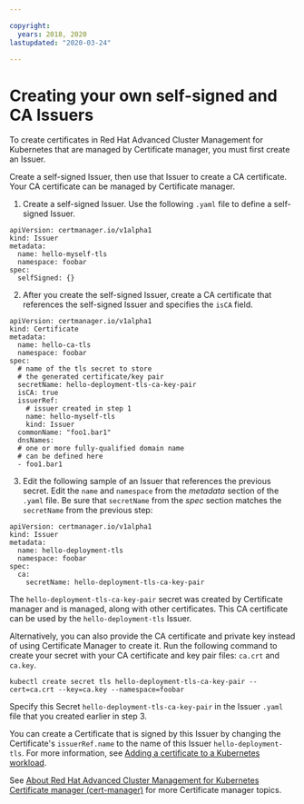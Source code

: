 ```yaml
---

copyright:
  years: 2018, 2020
lastupdated: "2020-03-24"

---
```


# Creating your own self-signed and CA Issuers

To create certificates in Red Hat Advanced Cluster Management for Kubernetes that are managed by Certificate manager, you must first create an Issuer.

Create a self-signed Issuer, then use that Issuer to create a CA certificate. Your CA certificate can be managed by Certificate manager.

1. Create a self-signed Issuer. Use the following `.yaml` file to define a self-signed Issuer.

  ```
  apiVersion: certmanager.io/v1alpha1
  kind: Issuer
  metadata:
    name: hello-myself-tls
    namespace: foobar
  spec:
    selfSigned: {}
  ```

2. After you create the self-signed Issuer, create a CA certificate that references the self-signed Issuer and specifies the `isCA` field.

  ```
  apiVersion: certmanager.io/v1alpha1
  kind: Certificate
  metadata:
    name: hello-ca-tls
    namespace: foobar
  spec:
    # name of the tls secret to store
    # the generated certificate/key pair
    secretName: hello-deployment-tls-ca-key-pair
    isCA: true
    issuerRef:
      # issuer created in step 1
      name: hello-myself-tls
      kind: Issuer
    commonName: "foo1.bar1"
    dnsNames:
    # one or more fully-qualified domain name
    # can be defined here
    - foo1.bar1
  ```

3. Edit the following sample of an Issuer that references the previous secret. Edit the `name` and `namespace` from the _metadata_ section of the `.yaml` file. Be sure that `secretName` from the _spec_ section matches the `secretName` from the previous step:

  ```
  apiVersion: certmanager.io/v1alpha1
  kind: Issuer
  metadata:
    name: hello-deployment-tls
    namespace: foobar
  spec:
    ca:
      secretName: hello-deployment-tls-ca-key-pair
  ```

The `hello-deployment-tls-ca-key-pair` secret was created by Certificate manager and is managed, along with other certificates. This CA certificate can be used by the `hello-deployment-tls` Issuer.

Alternatively, you can also provide the CA certificate and private key instead of using Certificate Manager to create it. Run the following command to create your secret with your CA certificate and key pair files: `ca.crt` and `ca.key`.

```
kubectl create secret tls hello-deployment-tls-ca-key-pair --cert=ca.crt --key=ca.key --namespace=foobar
```

Specify this Secret `hello-deployment-tls-ca-key-pair` in the Issuer `.yaml` file that you created earlier in step 3.

You can create a Certificate that is signed by this Issuer by changing the Certificate's `issuerRef.name` to the name of this Issuer `hello-deployment-tls`. For more information, see [Adding a certificate to a Kubernetes workload](create_cert.md#adding_workload).

See [About Red Hat Advanced Cluster Management for Kubernetes Certificate manager (cert-manager)](cert_manager.md) for more Certificate manager topics.
